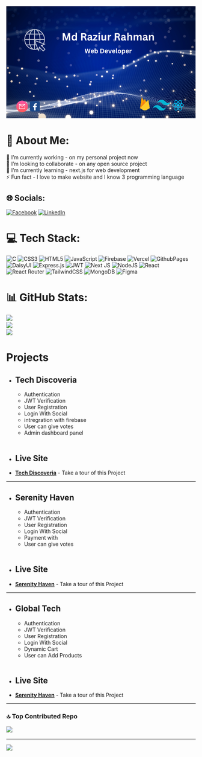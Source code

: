 <a>
<img src='./images/Cover img.png'>
</a>
<br />

# 💫 About Me:
🔭 I’m currently working - on my personal project now<br>👯 I’m looking to collaborate - on any open source project<br>🌱 I’m currently learning - next.js for web development<br>⚡ Fun fact - I love to make website and I know 3 programming language


## 🌐 Socials:
[![Facebook](https://img.shields.io/badge/Facebook-%231877F2.svg?logo=Facebook&logoColor=white)](https://facebook.com/rajiurrahman.raju.1) [![LinkedIn](https://img.shields.io/badge/LinkedIn-%230077B5.svg?logo=linkedin&logoColor=white)](https://linkedin.com/in/md-raziur-rahman-61602a1b3) 

# 💻 Tech Stack:
![C](https://img.shields.io/badge/c-%2300599C.svg?style=for-the-badge&logo=c&logoColor=white) ![CSS3](https://img.shields.io/badge/css3-%231572B6.svg?style=for-the-badge&logo=css3&logoColor=white) ![HTML5](https://img.shields.io/badge/html5-%23E34F26.svg?style=for-the-badge&logo=html5&logoColor=white) ![JavaScript](https://img.shields.io/badge/javascript-%23323330.svg?style=for-the-badge&logo=javascript&logoColor=%23F7DF1E) ![Firebase](https://img.shields.io/badge/firebase-%23039BE5.svg?style=for-the-badge&logo=firebase) ![Vercel](https://img.shields.io/badge/vercel-%23000000.svg?style=for-the-badge&logo=vercel&logoColor=white) ![GithubPages](https://img.shields.io/badge/github%20pages-121013?style=for-the-badge&logo=github&logoColor=white) ![DaisyUI](https://img.shields.io/badge/daisyui-5A0EF8?style=for-the-badge&logo=daisyui&logoColor=white) ![Express.js](https://img.shields.io/badge/express.js-%23404d59.svg?style=for-the-badge&logo=express&logoColor=%2361DAFB) ![JWT](https://img.shields.io/badge/JWT-black?style=for-the-badge&logo=JSON%20web%20tokens) ![Next JS](https://img.shields.io/badge/Next-black?style=for-the-badge&logo=next.js&logoColor=white) ![NodeJS](https://img.shields.io/badge/node.js-6DA55F?style=for-the-badge&logo=node.js&logoColor=white) ![React](https://img.shields.io/badge/react-%2320232a.svg?style=for-the-badge&logo=react&logoColor=%2361DAFB) ![React Router](https://img.shields.io/badge/React_Router-CA4245?style=for-the-badge&logo=react-router&logoColor=white) ![TailwindCSS](https://img.shields.io/badge/tailwindcss-%2338B2AC.svg?style=for-the-badge&logo=tailwind-css&logoColor=white) ![MongoDB](https://img.shields.io/badge/MongoDB-%234ea94b.svg?style=for-the-badge&logo=mongodb&logoColor=white) ![Figma](https://img.shields.io/badge/figma-%23F24E1E.svg?style=for-the-badge&logo=figma&logoColor=white)
# 📊 GitHub Stats:
![](https://github-readme-stats.vercel.app/api?username=Raziur-Rahman&theme=tokyonight&hide_border=true&include_all_commits=true&count_private=true)<br/>
![](https://github-readme-streak-stats.herokuapp.com/?user=Raziur-Rahman&theme=tokyonight&hide_border=true)<br/>
![](https://github-readme-stats.vercel.app/api/top-langs/?username=Raziur-Rahman&theme=tokyonight&hide_border=true&include_all_commits=true&count_private=true&layout=compact)

# Projects
+ ## Tech Discoveria
    + Authentication
    + JWT Verification
    + User Registration
    + Login With Social
    + intregration with firebase
    + User can give votes
    + Admin dashboard panel
    <br />
- ## Live Site
- __[Tech Discoveria](https://tech-discoveria.web.app/)__ - Take a tour of this Project

---

+ ## Serenity Haven
    + Authentication
    + JWT Verification
    + User Registration
    + Login With Social
    + Payment with 
    + User can give votes
    <br />
- ## Live Site

- __[Serenity Haven](https://b8a11-serenity-haven.web.app/)__ - Take a tour of this Project

---

+ ## Global Tech
    + Authentication
    + JWT Verification
    + User Registration
    + Login With Social
    + Dynamic Cart
    + User can Add Products
    <br />
- ## Live Site

- __[Serenity Haven](https://b8a11-serenity-haven.web.app/)__ - Take a tour of this Project

---

### 🔝 Top Contributed Repo
![](https://github-contributor-stats.vercel.app/api?username=Raziur-Rahman&limit=5&theme=dark&combine_all_yearly_contributions=true)

---
[![](https://visitcount.itsvg.in/api?id=Raziur-Rahman&icon=0&color=0)](https://visitcount.itsvg.in)

